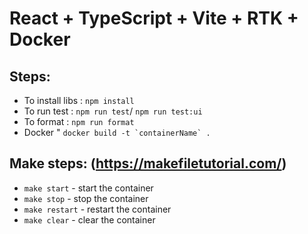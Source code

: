 # React + TypeScript + Vite + RTK + Docker

## Steps:

- To install libs : ```npm install ```
- To run test : ```npm run test```/ ```npm run test:ui```
- To format : ```npm run format``` 
- Docker " ```docker build -t `containerName` .``` 

## Make steps: (https://makefiletutorial.com/)


- ```make start``` - start the container
- ```make stop``` - stop the container
- ```make restart``` - restart the container
- ```make clear``` - clear the container


